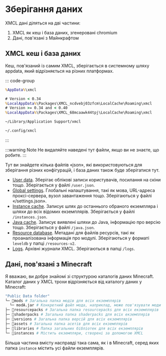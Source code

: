 # Зберігання даних

XMCL дані діляться на дві частини:

1. XMCL як кеш і база даних, згенеровані chromium
2. Дані, пов'язані з Майнкрафтом

## XMCL кеш і база даних

Кеш, пов'язаний із самим XMCL, зберігається в системному шляху appdata, який відрізняється на різних платформах.

::: code-group
```cmd [Windows]
%AppData%\xmcl
```
```cmd [Windows (APPX/appinstaller)]
# Version < 0.34
%LocalAppData%\Packages\XMCL_ncdvebj03zfcm\LocalCache\Roaming\xmcl
# Version >= 0.34 and < 0.40
%LocalAppData%\Packages\XMCL_68mcaawk44tpj\LocalCache\Roaming\xmcl
```
```sh [macOS]
~/Library/Application Support/xmcl
```
```sh [Linux]
~/.config/xmcl
```
:::

:::warning Note
Не видаляйте наведені тут файли, якщо ви не знаєте, що робите.
:::

Тут ви знайдете кілька файлів «json», які використовуються для зберігання різних конфігурацій, і база даних також буде зберігатися тут.

- [User data](../protocol/user.md). Зберігає облікові записи користувачів, посилання на скіни тощо. Зберігається у файлі `/user.json`.
- [Global settings](../protocol/setting.md). Глобальні налаштування, такі як мова, URL-адреса проксі-сервера, вузол завантаження тощо. Зберігаються у файлі «/settings.json».
- [Instance cache](../protocol/instance.md). Записує шлях до останнього обраного екземпляра і шляхи до всіх відомих екземплярів. Зберігається у файлі `/instances.json`.
- [Java cache](../protocol/java.md). Записує виявлені шляхи до Java, інформацію про версію тощо. Зберігається у файлі `/java.json`.
- [Resource database](../protocol/resources.md). Метадані для файлів ресурсів, такі як проаналізована інформація про модулі. Зберігаються у форматі `leveldb` у папці `/resources-v2`.
- [Logs](../protocol/logs.md). Архівні журнали XMCL. Зберігаються в папці `/logs`.

## Дані, пов'язані з Minecraft

Я вважаю, ви добре знайомі зі структурою каталогів даних Minecraft.
Каталог даних у XMCL трохи відрізняється від каталогу даних у Minecraft:

```sh
"Public Data folder"
└─ 📂mods # Загальна папка модів для всіх екземплярів
  └─ modA.jar # Конкретний файл мода, наприклад, може пов'язувати моди з нього.
├─ 📂resourcepacks # Загальна папка resourcepacks для всіх екземплярів
├─ 📂shaderpacks # Загальна папка shaderpacks для всіх екземплярів
├─ 📂versions # Загальна папка версій для всіх екземплярів
├─ 📂assets # Загальна папка асетів для всіх екземплярів
├─ 📂libraries # Папка загальних бібліотек для всіх екземплярів
└─ 📂instances # Містить екземпляри, створені за допомогою XMCL
```

Більша частина вмісту насправді така сама, як і в Minecraft, серед яких папка `instance` містить усі файли екземплярів.